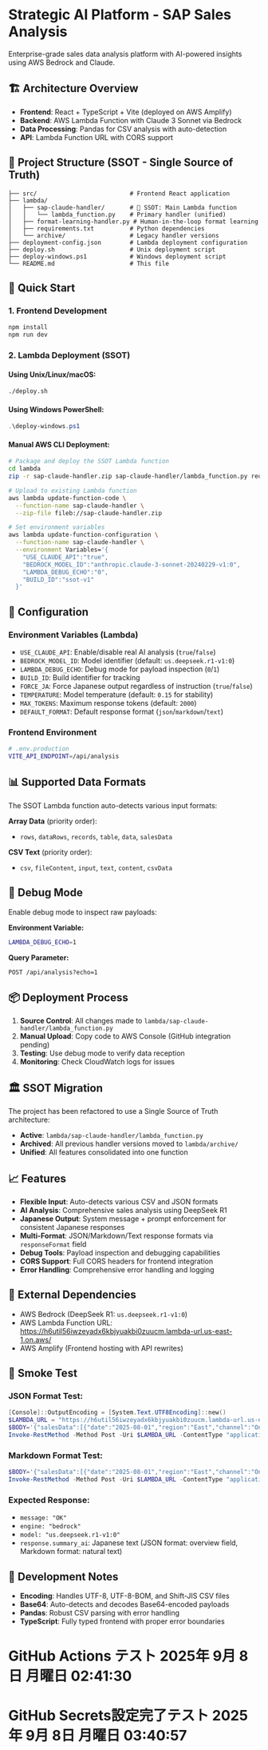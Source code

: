 # Strategic AI Platform - SAP Sales Analysis

Enterprise-grade sales data analysis platform with AI-powered insights using AWS Bedrock and Claude.

## 🏗️ Architecture Overview

- **Frontend**: React + TypeScript + Vite (deployed on AWS Amplify)
- **Backend**: AWS Lambda Function with Claude 3 Sonnet via Bedrock
- **Data Processing**: Pandas for CSV analysis with auto-detection
- **API**: Lambda Function URL with CORS support

## 📁 Project Structure (SSOT - Single Source of Truth)

```
├── src/                          # Frontend React application
├── lambda/
│   ├── sap-claude-handler/       # 🎯 SSOT: Main Lambda function
│   │   └── lambda_function.py    # Primary handler (unified)
│   ├── format-learning-handler.py # Human-in-the-loop format learning
│   ├── requirements.txt          # Python dependencies
│   └── archive/                  # Legacy handler versions
├── deployment-config.json        # Lambda deployment configuration
├── deploy.sh                     # Unix deployment script
├── deploy-windows.ps1            # Windows deployment script
└── README.md                     # This file
```

## 🚀 Quick Start

### 1. Frontend Development
```bash
npm install
npm run dev
```

### 2. Lambda Deployment (SSOT)

#### Using Unix/Linux/macOS:
```bash
./deploy.sh
```

#### Using Windows PowerShell:
```powershell
.\deploy-windows.ps1
```

#### Manual AWS CLI Deployment:
```bash
# Package and deploy the SSOT Lambda function
cd lambda
zip -r sap-claude-handler.zip sap-claude-handler/lambda_function.py requirements.txt

# Upload to existing Lambda function
aws lambda update-function-code \
  --function-name sap-claude-handler \
  --zip-file fileb://sap-claude-handler.zip

# Set environment variables
aws lambda update-function-configuration \
  --function-name sap-claude-handler \
  --environment Variables='{
    "USE_CLAUDE_API":"true",
    "BEDROCK_MODEL_ID":"anthropic.claude-3-sonnet-20240229-v1:0",
    "LAMBDA_DEBUG_ECHO":"0",
    "BUILD_ID":"ssot-v1"
  }'
```

## 🔧 Configuration

### Environment Variables (Lambda)
- `USE_CLAUDE_API`: Enable/disable real AI analysis (`true`/`false`)
- `BEDROCK_MODEL_ID`: Model identifier (default: `us.deepseek.r1-v1:0`)
- `LAMBDA_DEBUG_ECHO`: Debug mode for payload inspection (`0`/`1`)
- `BUILD_ID`: Build identifier for tracking
- `FORCE_JA`: Force Japanese output regardless of instruction (`true`/`false`)
- `TEMPERATURE`: Model temperature (default: `0.15` for stability)
- `MAX_TOKENS`: Maximum response tokens (default: `2000`)
- `DEFAULT_FORMAT`: Default response format (`json`/`markdown`/`text`)

### Frontend Environment
```bash
# .env.production
VITE_API_ENDPOINT=/api/analysis
```

## 📊 Supported Data Formats

The SSOT Lambda function auto-detects various input formats:

**Array Data** (priority order):
- `rows`, `dataRows`, `records`, `table`, `data`, `salesData`

**CSV Text** (priority order):
- `csv`, `fileContent`, `input`, `text`, `content`, `csvData`

## 🐛 Debug Mode

Enable debug mode to inspect raw payloads:

**Environment Variable:**
```bash
LAMBDA_DEBUG_ECHO=1
```

**Query Parameter:**
```
POST /api/analysis?echo=1
```

## 📦 Deployment Process

1. **Source Control**: All changes made to `lambda/sap-claude-handler/lambda_function.py`
2. **Manual Upload**: Copy code to AWS Console (GitHub integration pending)
3. **Testing**: Use debug mode to verify data reception
4. **Monitoring**: Check CloudWatch logs for issues

## 🏛️ SSOT Migration

The project has been refactored to use a Single Source of Truth architecture:

- **Active**: `lambda/sap-claude-handler/lambda_function.py`
- **Archived**: All previous handler versions moved to `lambda/archive/`
- **Unified**: All features consolidated into one function

## 📈 Features

- **Flexible Input**: Auto-detects various CSV and JSON formats
- **AI Analysis**: Comprehensive sales analysis using DeepSeek R1
- **Japanese Output**: System message + prompt enforcement for consistent Japanese responses
- **Multi-Format**: JSON/Markdown/Text response formats via `responseFormat` field
- **Debug Tools**: Payload inspection and debugging capabilities
- **CORS Support**: Full CORS headers for frontend integration
- **Error Handling**: Comprehensive error handling and logging

## 🔗 External Dependencies

- AWS Bedrock (DeepSeek R1: `us.deepseek.r1-v1:0`)
- AWS Lambda Function URL: https://h6util56iwzeyadx6kbjyuakbi0zuucm.lambda-url.us-east-1.on.aws/
- AWS Amplify (Frontend hosting with API rewrites)

## 🧪 Smoke Test

### JSON Format Test:
```powershell
[Console]::OutputEncoding = [System.Text.UTF8Encoding]::new()
$LAMBDA_URL = "https://h6util56iwzeyadx6kbjyuakbi0zuucm.lambda-url.us-east-1.on.aws/"
$BODY='{"salesData":[{"date":"2025-08-01","region":"East","channel":"Online","amount":18000,"orders":45},{"date":"2025-08-02","region":"West","channel":"Store","amount":9000,"orders":25}], "instruction":"日本語のみで、KPI・要点・トレンドを簡潔に。", "responseFormat":"json"}'
Invoke-RestMethod -Method Post -Uri $LAMBDA_URL -ContentType "application/json; charset=utf-8" -Body $BODY
```

### Markdown Format Test:
```powershell
$BODY='{"salesData":[{"date":"2025-08-01","region":"East","channel":"Online","amount":18000,"orders":45},{"date":"2025-08-02","region":"West","channel":"Store","amount":9000,"orders":25}], "instruction":"日本語のみで、KPI・要点・トレンド・提案を箇条書きで簡潔に。", "responseFormat":"markdown"}'
Invoke-RestMethod -Method Post -Uri $LAMBDA_URL -ContentType "application/json; charset=utf-8" -Body $BODY
```

### Expected Response:
- `message: "OK"`
- `engine: "bedrock"`
- `model: "us.deepseek.r1-v1:0"`
- `response.summary_ai`: Japanese text (JSON format: overview field, Markdown format: natural text)

## 📝 Development Notes

- **Encoding**: Handles UTF-8, UTF-8-BOM, and Shift-JIS CSV files
- **Base64**: Auto-detects and decodes Base64-encoded payloads
- **Pandas**: Robust CSV parsing with error handling
- **TypeScript**: Fully typed frontend with proper error boundaries
# GitHub Actions テスト 2025年 9月  8日 月曜日 02:41:30    
# GitHub Secrets設定完了テスト 2025年 9月  8日 月曜日 03:40:57    
